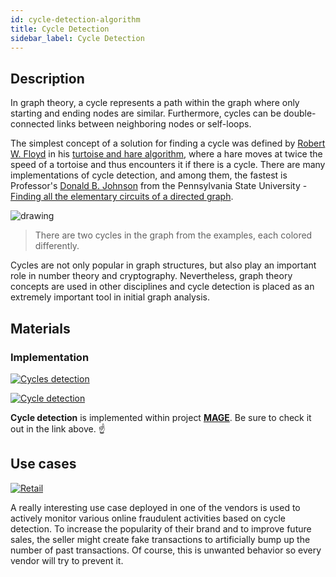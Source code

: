 ```yaml
---
id: cycle-detection-algorithm
title: Cycle Detection
sidebar_label: Cycle Detection
---
```


## Description

In graph theory, a cycle represents a path within the graph where only starting and ending nodes are similar.
Furthermore, cycles can be double-connected links between neighboring nodes or self-loops.

The simplest concept of a solution for finding a cycle was defined by [Robert W. Floyd](https://en.wikipedia.org/wiki/Robert_W._Floyd) in his [turtoise and hare algorithm](https://en.wikipedia.org/wiki/Cycle_detection#Floyd's_tortoise_and_hare), where a hare moves at twice the speed of a tortoise and thus encounters it if there is a cycle. There are many implementations of cycle detection, and among them, the fastest is Professor's [Donald B. Johnson](https://en.wikipedia.org/wiki/Donald_B._Johnson) from the  Pennsylvania State University - [Finding all the elementary circuits of a directed graph](https://www.cs.tufts.edu/comp/150GA/homeworks/hw1/Johnson%2075.PDF).

<img src="https://i.imgur.com/iXhgfAN.png" alt="drawing"/>

> There are two cycles in the graph from the examples, each colored differently.

Cycles are not only popular in graph structures, but also play an important role in number theory and cryptography. Nevertheless, graph theory concepts are used in other disciplines and cycle detection is placed as an extremely important tool in initial graph analysis.

## Materials
### Implementation
[![Cycles detection](https://img.shields.io/badge/Cycles_detection-Implementation-FB6E00?style=for-the-badge&logo=github&logoColor=white)](https://github.com/memgraph/mage/blob/main/cpp/cycles_module/cycles_module.cpp)

[![Cycle detection](https://img.shields.io/badge/Cycle_Detection-Documentation-FCC624?style=for-the-badge&logo=c%2B%2B&logoColor=white)](/mage/query-modules/cpp/cycles)

**Cycle detection** is implemented within project [**MAGE**](https://github.com/memgraph/mage). Be sure to check it out in the link above. :point_up:

## Use cases

[![Retail](https://img.shields.io/badge/Retail-Application-8A477F?style=for-the-badge)](/mage/applications/computer-security-application)

A really interesting use case deployed in one of the vendors is used to actively monitor various
online fraudulent activities based on cycle detection. To increase the popularity of their brand and to improve future sales, the seller might create fake transactions to artificially bump up the number of past transactions. Of course, this is unwanted behavior so every vendor will try to prevent it.

